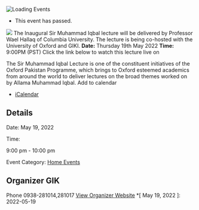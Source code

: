 ![Loading Events](https://giki.edu.pk/event/the-ethics-of-empire-and-wealth-ibn-khaldun-and-the-modern-state/)
  * This event has passed.


![](https://giki.edu.pk/wp-content/uploads/2022/05/7525df5c-fbf5-4a77-8ab2-c956db89193f.jpg)
The Inaugural Sir Muhammad Iqbal lecture will be delivered by Professor Wael Hallaq of Columbia University. The lecture is being co-hosted with the University of Oxford and GIKI.
**Date:** Thursday 19th May 2022
**Time:** 9:00PM (PST)
Click the link below to watch this lecture live on  

The Sir Muhammad Iqbal Lecture is one of the constituent initiatives of the Oxford Pakistan Programme, which brings to Oxford esteemed academics from around the world to deliver lectures on the broad themes worked on by Allama Muhammad Iqbal.
Add to calendar 
  * [ iCalendar ](webcal://giki.edu.pk/event/the-ethics-of-empire-and-wealth-ibn-khaldun-and-the-modern-state/?ical=1)


##  Details  

Date: 
     May 19, 2022  

Time: 
    
9:00 pm - 10:00 pm  

Event Category:
    [Home Events](https://giki.edu.pk/events/category/home_events/)
## Organizer      GIK  

Phone 
     0938-281014,281017       [View Organizer Website](https://www.giki.edu.pk)
  *[ May 19, 2022 ]: 2022-05-19
